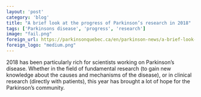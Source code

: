 ```yaml
---
layout: 'post'
category: 'blog'
title: "A brief look at the progress of Parkinson’s research in 2018"
tags: ['Parkinsons disease', 'progress', 'research']
image: "fail.png"
foreign_url: https://parkinsonquebec.ca/en/parkinson-news/a-brief-look-at-the-progress-of-parkinsons-research-in-2018/
foreign_logo: "medium.png"
---
```


2018 has been particularly rich for scientists working on Parkinson’s disease. Whether in the field of fundamental research (to gain new knowledge about the causes and mechanisms of the disease), or in clinical research (directly with patients), this year has brought a lot of hope for the Parkinson’s community.

<!--more-->
